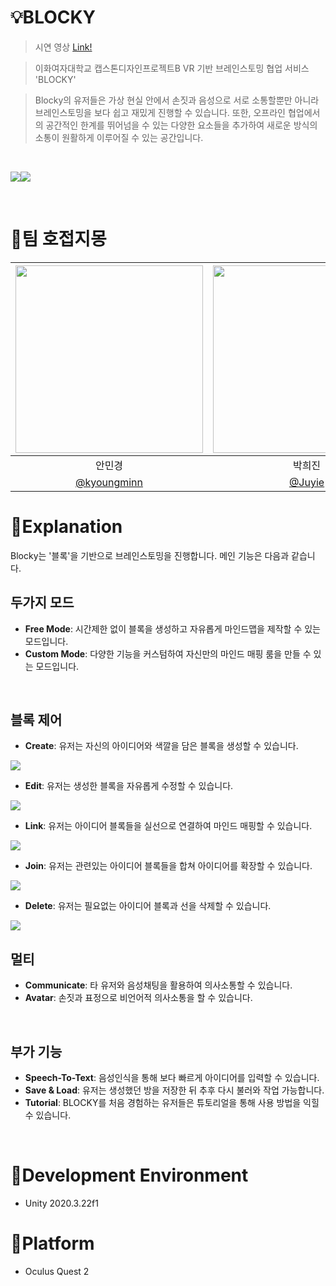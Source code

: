 # 💡BLOCKY
> 시연 영상 [Link!](https://youtu.be/V3QSEXzdALA)

> 이화여자대학교 캡스톤디자인프로젝트B VR 기반 브레인스토밍 협업 서비스 'BLOCKY'

> Blocky의 유저들은 가상 현실 안에서 손짓과 음성으로 서로 소통할뿐만 아니라 브레인스토밍을 보다 쉽고 재밌게 진행할 수 있습니다. 또한, 오프라인 협업에서의 공간적인 한계를 뛰어넘을 수 있는 다양한 요소들을 추가하여 새로운 방식의 소통이 원활하게 이루어질 수 있는 공간입니다. 

<br/>   

<img src="https://user-images.githubusercontent.com/55428816/172293761-e656b4b6-4168-456b-9e95-b917894d1161.png"><img src= "https://user-images.githubusercontent.com/55428816/172293907-218d2ff2-c158-415f-82c8-9fc15b6fa7d4.png">

<br/>

# 📌팀 호접지몽 
|<img src="https://user-images.githubusercontent.com/55428816/172295714-de0a680e-9a20-4982-be59-626d17382a13.png" width=300/>|<img src="https://user-images.githubusercontent.com/55428816/172295823-35ff63a7-a964-41cf-9fb5-75e356228116.png" width=300/>|<img src="https://user-images.githubusercontent.com/55428816/172295888-c6acb7f6-bca0-4c6e-b043-62f7cb261745.png" width=300/>|
|:-:|:-:|:-:|
|안민경|박희진|황주이|
| [@kyoungminn](https://github.com/Kyoungminn) | [@Juyie](https://github.com/Juyie) | [@rajoo1120](https://github.com/rajoo1120) 

# 📌Explanation
Blocky는 '블록'을 기반으로 브레인스토밍을 진행합니다. 메인 기능은 다음과 같습니다.
<br/>

## 두가지 모드
- **Free Mode**: 시간제한 없이 블록을 생성하고 자유롭게 마인드맵을 제작할 수 있는 모드입니다. 
- **Custom Mode**: 다양한 기능을 커스텀하여 자신만의 마인드 매핑 룸을 만들 수 있는 모드입니다. 

<br/>

## 블록 제어
- **Create**: 유저는 자신의 아이디어와 색깔을 담은 블록을 생성할 수 있습니다. 
<img src= "https://user-images.githubusercontent.com/55428816/172294263-a3ca827c-b978-45c9-ae73-3807d5d04ad7.gif"> 

- **Edit**: 유저는 생성한 블록을 자유롭게 수정할 수 있습니다. 
<img src= "https://user-images.githubusercontent.com/55428816/172294718-b5a7ae06-82ca-4cf2-b620-d30e69fe9e9f.gif">


- **Link**: 유저는 아이디어 블록들을 실선으로 연결하여 마인드 매핑할 수 있습니다.
<img src= "https://user-images.githubusercontent.com/55428816/172295018-de25b1b6-19be-49e8-b0d8-5bfebaf06bde.gif">  

- **Join**: 유저는 관련있는 아이디어 블록들을 합쳐 아이디어를 확장할 수 있습니다.
<img src= "https://user-images.githubusercontent.com/55428816/172295130-e154582a-cfc2-4784-8f05-0f66d9c67a89.gif">  

- **Delete**: 유저는 필요없는 아이디어 블록과 선을 삭제할 수 있습니다. 
<img src= "https://user-images.githubusercontent.com/55428816/172295226-c0e454ff-8ffa-41fc-a72a-d2397432e583.gif">  


<br/>

## 멀티
- **Communicate**: 타 유저와 음성채팅을 활용하여 의사소통할 수 있습니다.
- **Avatar**: 손짓과 표정으로 비언어적 의사소통을 할 수 있습니다. 

<br/>

## 부가 기능
- **Speech-To-Text**: 음성인식을 통해 보다 빠르게 아이디어를 입력할 수 있습니다. 
- **Save & Load**: 유저는 생성했던 방을 저장한 뒤 추후 다시 불러와 작업 가능합니다.
- **Tutorial**: BLOCKY를 처음 경험하는 유저들은 튜토리얼을 통해 사용 방법을 익힐 수 있습니다.  

<br/>

# 📌Development Environment 

* Unity 2020.3.22f1

# 📌Platform

* Oculus Quest 2
